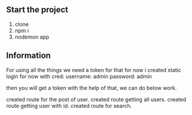 ## Start the project

1. clone
2. npm i
3. nodemon app

## Information 
For using all the things we need a token for that for now i created static login for now with cred:
username: admin
password: admin

then you will get a token with the help of that, we can do below work.

created route for the post of user.
created route getting all users.
created route getting user with id.
created route for search.
